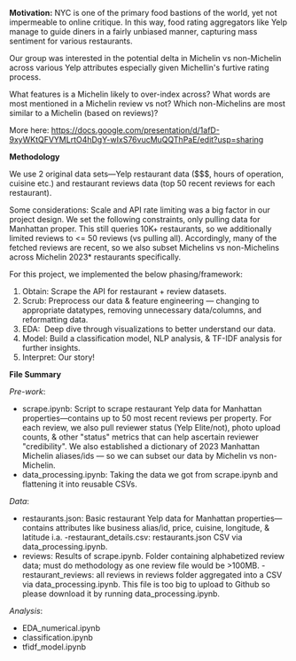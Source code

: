 **Motivation:**
NYC is one of the primary food bastions of the world, yet not impermeable to online critique. In this way, food rating aggregators like Yelp manage to guide diners in a fairly unbiased manner, capturing mass sentiment for various restaurants. 

Our group was interested in the potential delta in Michelin vs non-Michelin across various Yelp attributes especially given Michellin's furtive rating process. 

What features is a Michelin likely to over-index across? What words are most mentioned in a Michelin review vs not? Which non-Michelins are most similar to a Michelin (based on reviews)? 

More here: https://docs.google.com/presentation/d/1afD-9xyWKtQFVYMLrtO4hDgY-wIxS76vucMuQQThPaE/edit?usp=sharing

**Methodology**

We use 2 original data sets—Yelp restaurant data ($$$, hours of operation, cuisine etc.) and restaurant reviews data (top 50 recent reviews for each restaurant). 

Some considerations: Scale and API rate limiting was a big factor in our project design. We set the following constraints, only pulling data for Manhattan proper. This still queries 10K+ restaurants, so we additionally limited reviews to <= 50 reviews (vs pulling all). Accordingly, many of the fetched reviews are recent, so we also subset Michelins vs non-Michelins across Michelin 2023* restaurants specifically. 

For this project, we implemented the below phasing/framework: 

1. Obtain: Scrape the API for restaurant + review datasets. 
2. Scrub: Preprocess our data & feature engineering — changing to appropriate datatypes, removing unnecessary data/columns, and reformatting data.
3. EDA:  Deep dive through visualizations to better understand our data. 
4. Model: Build a classification model, NLP analysis, & TF-IDF analysis for further insights. 
5. Interpret: Our story! 


**File Summary**

*Pre-work*:
- scrape.ipynb: Script to scrape restaurant Yelp data for Manhattan properties—contains up to 50 most recent reviews per property. For each review, we also pull reviewer status (Yelp Elite/not), photo upload counts, & other "status" metrics that can help ascertain reviewer "credibility". We also established a dictionary of 2023 Manhattan Michelin aliases/ids — so we can subset our data by Michelin vs non-Michelin.
- data_processing.ipynb: Taking the data we got from scrape.ipynb and flattening it into reusable CSVs. 

*Data*:
- restaurants.json: Basic restaurant Yelp data for Manhattan properties—contains attributes like business alias/id, price, cuisine, longitude, & latitude i.a. 
	-restaurant_details.csv: restaurants.json CSV via data_processing.ipynb.
- reviews: Results of scrape.ipynb. Folder containing alphabetized review data; must do methodology as one review file would be >100MB.
	-restaurant_reviews: all reviews in reviews folder aggregated into a CSV via data_processing.ipynb. This file is too big to upload to Github so please download it by running data_processing.ipynb.

*Analysis*:  
- EDA_numerical.ipynb
- classification.ipynb
- tfidf_model.ipynb 	     

